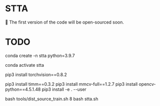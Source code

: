 # STTA

:rocket: The first version of the code will be open-sourced soon.


# TODO

conda create -n stta python=3.9.7


conda activate stta


pip3 install torchvision==0.8.2

pip3 install timm==0.3.2
pip3 install mmcv-full==1.2.7
pip3 install opencv-python==4.5.1.48
pip3 install -e . --user


bash tools/dist_source_train.sh 8
bash stta.sh


